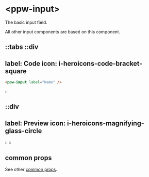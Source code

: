 # \<ppw-input\>

The basic input field.

All other input components are based on this component.

::tabs
  ::div
  ---
  label: Code
  icon: i-heroicons-code-bracket-square
  ---
  ```html
  <ppw-input label="Name" />
  ```
  ::

  ::div
  ---
  label: Preview
  icon: i-heroicons-magnifying-glass-circle
  ---
  <ppw-input label="Name" />
  ::
::

## common props

See other [common props](intro).


